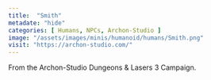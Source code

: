 ```yaml
---
title:  "Smith"
metadate: "hide"
categories: [ Humans, NPCs, Archon-Studio ]
image: "/assets/images/minis/humanoid/humans/Smith.png"
visit: "https://archon-studio.com/"
---
```

From the Archon-Studio Dungeons & Lasers 3 Campaign.